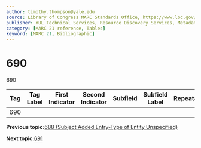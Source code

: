```yaml
---
author: timothy.thompson@yale.edu
source: Library of Congress MARC Standards Office, https://www.loc.gov/marc/bibliographic/bd690.html
publisher: YUL Technical Services, Resource Discovery Services, Metadata Services Unit
category: [MARC 21 reference, Tables]
keyword: [MARC 21, Bibliographic]
---
```


# 690

690

|Tag|Tag Label|First Indicator|Second Indicator|Subfield|Subfield Label|Repeatable|
|---|---------|---------------|----------------|--------|--------------|----------|
|690| | | | | | |

**Previous topic:**[688 \(Subject Added Entry-Type of Entity Unspecified\)](../tables/688_bib_table.md)

**Next topic:**[691](../tables/691_bib_table.md)

